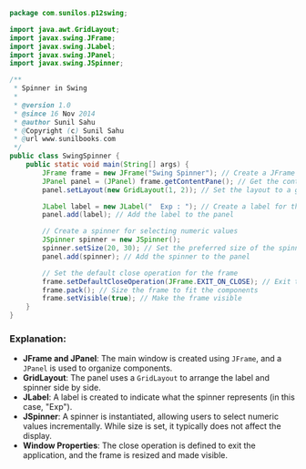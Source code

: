 
```java
package com.sunilos.p12swing;

import java.awt.GridLayout;
import javax.swing.JFrame;
import javax.swing.JLabel;
import javax.swing.JPanel;
import javax.swing.JSpinner;

/**
 * Spinner in Swing
 * 
 * @version 1.0
 * @since 16 Nov 2014
 * @author Sunil Sahu
 * @Copyright (c) Sunil Sahu
 * @url www.sunilbooks.com
 */
public class SwingSpinner {
    public static void main(String[] args) {
        JFrame frame = new JFrame("Swing Spinner"); // Create a JFrame with the title "Swing Spinner"
        JPanel panel = (JPanel) frame.getContentPane(); // Get the content pane of the frame
        panel.setLayout(new GridLayout(1, 2)); // Set the layout to a grid with 1 row and 2 columns

        JLabel label = new JLabel("  Exp : "); // Create a label for the spinner
        panel.add(label); // Add the label to the panel

        // Create a spinner for selecting numeric values
        JSpinner spinner = new JSpinner();
        spinner.setSize(20, 30); // Set the preferred size of the spinner (not usually effective)
        panel.add(spinner); // Add the spinner to the panel

        // Set the default close operation for the frame
        frame.setDefaultCloseOperation(JFrame.EXIT_ON_CLOSE); // Exit the application when the window is closed
        frame.pack(); // Size the frame to fit the components
        frame.setVisible(true); // Make the frame visible
    }
}
```

### Explanation:
- **JFrame and JPanel**: The main window is created using `JFrame`, and a `JPanel` is used to organize components.
- **GridLayout**: The panel uses a `GridLayout` to arrange the label and spinner side by side.
- **JLabel**: A label is created to indicate what the spinner represents (in this case, "Exp").
- **JSpinner**: A spinner is instantiated, allowing users to select numeric values incrementally. While size is set, it typically does not affect the display.
- **Window Properties**: The close operation is defined to exit the application, and the frame is resized and made visible.
